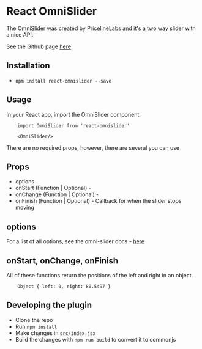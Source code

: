 # React OmniSlider

The OmniSlider was created by PricelineLabs and it's a two way slider with a nice API.

See the Github page [here](https://github.com/pricelinelabs/omni-slider)

## Installation

- `npm install react-omnislider --save`

## Usage

In your React app, import the OmniSlider component.

```
    import OmniSlider from 'react-omnislider'
    
    <OmniSlider/>
```

There are no required props, however, there are several you can use

## Props

- options
- onStart (Function | Optional) -
- onChange (Function | Optional) - 
- onFinish (Function | Optional) - Callback for when the slider stops moving

## options

For a list of all options, see the omni-slider docs - [here](https://github.com/pricelinelabs/omni-slider)

## onStart, onChange, onFinish

All of these functions return the positions of the left and right in an object.

```
    Object { left: 0, right: 80.5497 }
```

## Developing the plugin

- Clone the repo
- Run `npm install`
- Make changes in `src/index.jsx`
- Build the changes with `npm run build` to convert it to commonjs